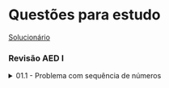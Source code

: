 # Questões para estudo
[Solucionário](resolucao/res_0nav.md)
### Revisão AED I

<details>
  <summary>01.1 - Problema com sequência de números</summary>

Elabore um programa que leia uma sequência de números, e:
- se a quantidade de numeros lidos for uma numero primo calcule e exiba a media dos valores obtidos
- senão, se a quantidade for par, apresente o maior numero lido; ou se for impar, apresenta o menor
- lido

</details>
